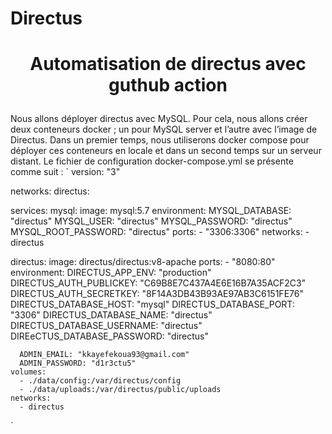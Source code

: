 # Directus

# <p align="center">Automatisation de directus avec guthub action</p>
    
Nous allons déployer directus avec MySQL. Pour cela, nous allons créer deux conteneurs docker ; un pour MySQL server et l’autre avec l’image de Directus. Dans un premier temps, nous utiliserons docker compose pour déployer ces conteneurs en locale et dans un second temps sur un serveur distant.
Le fichier de configuration docker-compose.yml se présente comme suit :
`
version: "3"

networks:
  directus:

services:
  mysql:
    image: mysql:5.7
    environment:
      MYSQL_DATABASE: "directus"
      MYSQL_USER: "directus"
      MYSQL_PASSWORD: "directus"
      MYSQL_ROOT_PASSWORD: "directus"
    ports:
      - "3306:3306"
    networks:
      - directus

  directus:
    image: directus/directus:v8-apache
    ports:
      - "8080:80"
    environment:
      DIRECTUS_APP_ENV: "production"
      DIRECTUS_AUTH_PUBLICKEY: "C69B8E7C437A4E6E16B7A35ACF2C3"
      DIRECTUS_AUTH_SECRETKEY: "8F14A3DB43B93AE97AB3C6151FE76"
      DIRECTUS_DATABASE_HOST: "mysql"
      DIRECTUS_DATABASE_PORT: "3306"
      DIRECTUS_DATABASE_NAME: "directus"
      DIRECTUS_DATABASE_USERNAME: "directus"
      DIREeCTUS_DATABASE_PASSWORD: "directus"

      ADMIN_EMAIL: "kkayefekoua93@gmail.com"
      ADMIN_PASSWORD: "d1r3ctu5"
    volumes:
      - ./data/config:/var/directus/config
      - ./data/uploads:/var/directus/public/uploads    
    networks:
      - directus
 `